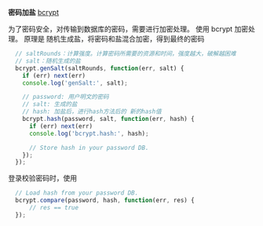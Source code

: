 **密码加盐** [bcrypt](https://github.com/kelektiv/node.bcrypt.js)

  为了密码安全，对传输到数据库的密码，需要进行加密处理。
  使用 bcrypt 加密处理。
  原理是 随机生成盐，将密码和盐混合加密，得到最终的密码

  ```js
    // saltRounds：计算强度。计算密码所需要的资源和时间，强度越大，破解越困难
    // salt：随机生成的盐
    bcrypt.genSalt(saltRounds, function(err, salt) {
      if (err) next(err)
      console.log('genSalt:', salt);

      // password: 用户明文的密码
      // salt: 生成的盐
      // hash: 加盐后，进行hash方法后的 新的hash值
      bcrypt.hash(password, salt, function(err, hash) {
        if (err) next(err)
        console.log('bcrypt.hash:', hash);

        // Store hash in your password DB.
      });
    });
  ```

  登录校验密码时，使用
  ```js
    // Load hash from your password DB.
    bcrypt.compare(password, hash, function(err, res) {
        // res == true
    });
  ```
